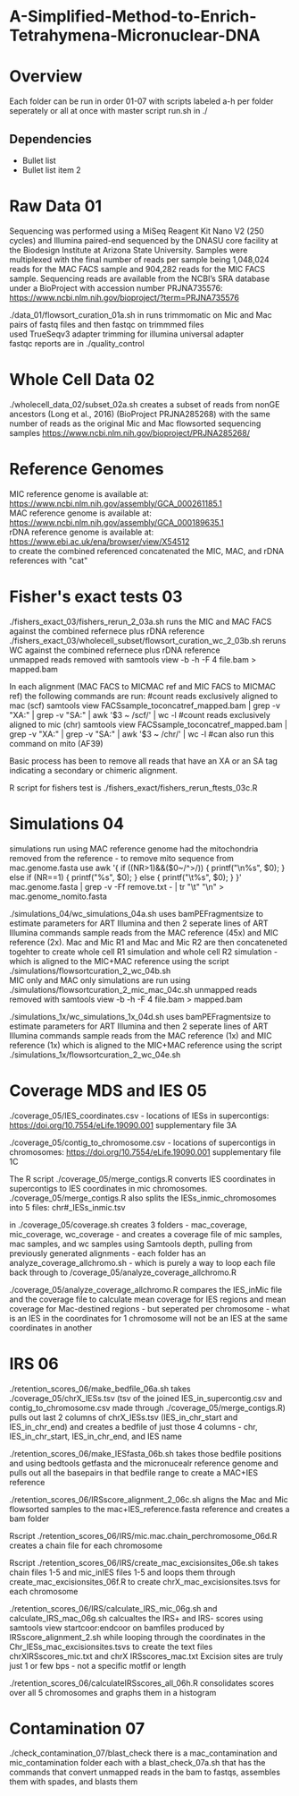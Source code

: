 # A-Simplified-Method-to-Enrich-Tetrahymena-Micronuclear-DNA

# Overview 
Each folder can be run in order 01-07 with scripts labeled a-h per folder seperately or all at once with master script run.sh in ./ 
## Dependencies 
* Bullet list
* Bullet list item 2

# Raw Data 01
Sequencing was performed using a MiSeq Reagent Kit Nano V2 (250 cycles) and Illumina paired-end sequenced by the DNASU core facility at the Biodesign Institute at Arizona State University. Samples were multiplexed with the final number of reads per sample being 1,048,024 reads for the MAC FACS sample and 904,282 reads for the MIC FACS sample. Sequencing reads are available from the NCBI’s SRA database under a BioProject with accession number PRJNA735576: https://www.ncbi.nlm.nih.gov/bioproject/?term=PRJNA735576 <br />

./data_01/flowsort_curation_01a.sh in runs trimmomatic on Mic and Mac pairs of fastq files and then fastqc on trimmmed files <br />
used TrueSeqv3 adapter trimming for illumina universal adapter <br />
fastqc reports are in ./quality_control

# Whole Cell Data 02 
./wholecell_data_02/subset_02a.sh creates a subset of reads from nonGE ancestors (Long et al., 2016) (BioProject PRJNA285268) with the same number of reads as the original Mic and Mac flowsorted sequencing samples https://www.ncbi.nlm.nih.gov/bioproject/PRJNA285268/

# Reference Genomes 
MIC reference genome is available at: https://www.ncbi.nlm.nih.gov/assembly/GCA_000261185.1 <br />
MAC reference genome is available at: https://www.ncbi.nlm.nih.gov/assembly/GCA_000189635.1 <br />
rDNA reference genome is available at: https://www.ebi.ac.uk/ena/browser/view/X54512  <br />
to create the combined referenced concatenated the MIC, MAC, and rDNA references with "cat" 

# Fisher's exact tests 03
./fishers_exact_03/fishers_rerun_2_03a.sh runs the MIC and MAC FACS against the combined refernece plus rDNA reference <br />
./fishers_exact_03/wholecell_subset/flowsort_curation_wc_2_03b.sh reruns WC against the combined refernece plus rDNA reference <br />
unmapped reads removed with samtools view -b -h -F 4 file.bam > mapped.bam

In each alignment (MAC FACS to MICMAC ref and MIC FACS to MICMAC ref) the following commands are run: #count reads exclusively aligned to mac (scf) 
samtools view FACSsample_toconcatref_mapped.bam | grep -v "XA:" | grep -v "SA:" | awk '$3 ~ /scf/' | wc -l 
#count reads exclusively aligned to mic (chr) 
samtools view FACSsample_toconcatref_mapped.bam | grep -v "XA:" | grep -v "SA:" | awk '$3 ~ /chr/' | wc -l #can also run this command on mito (AF39)

Basic process has been to remove all reads that have an XA or an SA tag indicating a secondary or chimeric alignment.

R script for fishers test is ./fishers_exact/fishers_rerun_ftests_03c.R

# Simulations 04
simulations run using MAC reference genome had the mitochondria removed from the reference - to remove mito sequence from mac.genome.fasta use awk '{ if ((NR>1)&&($0~/^>/)) { printf("\n%s", $0); } else if (NR==1) { printf("%s", $0); } else { printf("\t%s", $0); } }' mac.genome.fasta | grep -v -Ff remove.txt - | tr "\t" "\n" > mac.genome_nomito.fasta

./simulations_04/wc_simulations_04a.sh uses bamPEFragmentsize to estimate parameters for ART Illumina and then 2 seperate lines of ART Illumina commands sample reads from the MAC reference (45x) and MIC reference (2x). Mac and Mic R1 and Mac and Mic R2 are then concateneted togehter to create whole cell R1 simulation and whole cell R2 simulation - which is aligned to the MIC+MAC reference using the script ./simulations/flowsortcuration_2_wc_04b.sh <br />
MIC only and MAC only simulations are run using ./simulations/flowsortcuration_2_mic_mac_04c.sh
unmapped reads removed with samtools view -b -h -F 4 file.bam > mapped.bam <br />


./simulations_1x/wc_simulations_1x_04d.sh uses bamPEFragmentsize to estimate parameters for ART Illumina and then 2 seperate lines of ART Illumina commands sample reads from the MAC reference (1x) and MIC reference (1x) which is aligned to the MIC+MAC reference using the script ./simulations_1x/flowsortcuration_2_wc_04e.sh

# Coverage MDS and IES 05
./coverage_05/IES_coordinates.csv - locations of IESs in supercontigs: https://doi.org/10.7554/eLife.19090.001 supplementary file 3A 

./coverage_05/contig_to_chromosome.csv - locations of supercontigs in chromosomes: https://doi.org/10.7554/eLife.19090.001 supplementary file 1C

The R script ./coverage_05/merge_contigs.R converts IES coordinates in supercontigs to IES coordinates in mic chromosomes. ./coverage_05/merge_contigs.R also splits the IESs_inmic_chromosomes into 5 files: chr#_IESs_inmic.tsv

in ./coverage_05/coverage.sh creates 3 folders - mac_coverage, mic_coverage, wc_coverage - and creates a coverage file of mic samples, mac samples, and wc samples using Samtools depth, pulling from previously generated alignments - each folder has an analyze_coverage_allchromo.sh - which is purely a way to loop each file back through to /coverage_05/analyze_coverage_allchromo.R 

./coverage_05/analyze_coverage_allchromo.R compares the IES_inMic file and the coverage file to calculate mean coverage for IES regions and mean coverage for Mac-destined regions - but seperated per chromosome - what is an IES in the coordinates for 1 chromosome will not be an IES at the same coordinates in another

# IRS 06
./retention_scores_06/make_bedfile_06a.sh takes ./coverage_05/chrX_IESs.tsv (tsv of the joined IES_in_supercontig.csv and contig_to_chromosome.csv made through ./coverage_05/merge_contigs.R) pulls out last 2 columns of chrX_IESs.tsv (IES_in_chr_start and IES_in_chr_end) and creates a bedfile of just those 4 columns - chr, IES_in_chr_start, IES_in_chr_end, and IES name 

./retention_scores_06/make_IESfasta_06b.sh takes those bedfile positions and using bedtools getfasta and the micronucealr reference genome and pulls out all the basepairs in that bedfile range to create a MAC+IES reference 

./retention_scores_06/IRSscore_alignment_2_06c.sh aligns the Mac and Mic flowsorted samples to the mac+IES_reference.fasta reference and creates a bam folder

Rscript ./retention_scores_06/IRS/mic.mac.chain_perchromosome_06d.R creates a chain file for each chromosome 

Rscript ./retention_scores_06/IRS/create_mac_excisionsites_06e.sh takes chain files 1-5 and mic_inIES files 1-5 and loops them through create_mac_excisionsites_06f.R to create chrX_mac_excisionsites.tsvs for each chromosome

./retention_scores_06/IRS/calculate_IRS_mic_06g.sh and calculate_IRS_mac_06g.sh calcualtes the IRS+ and IRS- scores using samtools view startcoor:endcoor on bamfiles produced by IRSscore_alignment_2.sh while looping through the coordinates in the Chr_IESs_mac_excisionsites.tsvs to create the text files chrXIRSscores_mic.txt and chrX IRSscores_mac.txt Excision sites are truly just 1 or few bps - not a specific motfif or length 

./retention_scores_06/calculateIRSscores_all_06h.R consolidates scores over all 5 chromosomes and graphs them in a histogram

# Contamination 07
./check_contamination_07/blast_check there is a mac_contamination and mic_contamination folder each with a blast_check_07a.sh that has the commands that convert unmapped reads in the bam to fastqs, assembles them with spades, and blasts them

